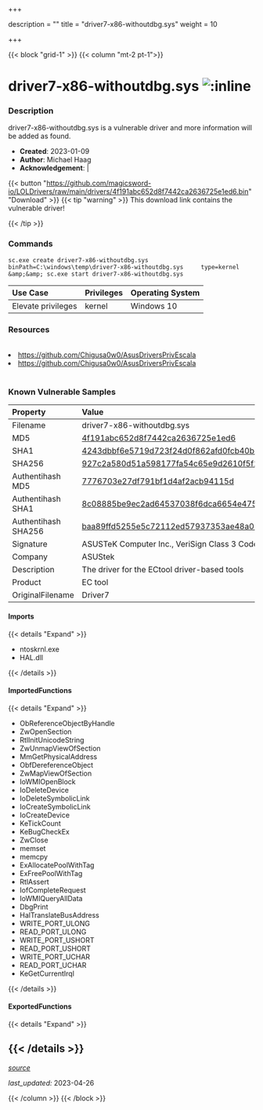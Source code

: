 +++

description = ""
title = "driver7-x86-withoutdbg.sys"
weight = 10

+++


{{< block "grid-1" >}}
{{< column "mt-2 pt-1">}}


# driver7-x86-withoutdbg.sys ![:inline](/images/twitter_verified.png) 


### Description

driver7-x86-withoutdbg.sys is a vulnerable driver and more information will be added as found.

- **Created**: 2023-01-09
- **Author**: Michael Haag
- **Acknowledgement**:  | [](https://twitter.com/)

{{< button "https://github.com/magicsword-io/LOLDrivers/raw/main/drivers/4f191abc652d8f7442ca2636725e1ed6.bin" "Download" >}}
{{< tip "warning" >}}
This download link contains the vulnerable driver!

{{< /tip >}}

### Commands

```
sc.exe create driver7-x86-withoutdbg.sys binPath=C:\windows\temp\driver7-x86-withoutdbg.sys     type=kernel &amp;&amp; sc.exe start driver7-x86-withoutdbg.sys
```

| Use Case | Privileges | Operating System | 
|:---- | ---- | ---- |
| Elevate privileges | kernel | Windows 10 |

### Resources
<br>
<li><a href=" https://github.com/Chigusa0w0/AsusDriversPrivEscala"> https://github.com/Chigusa0w0/AsusDriversPrivEscala</a></li>
<li><a href="https://github.com/Chigusa0w0/AsusDriversPrivEscala">https://github.com/Chigusa0w0/AsusDriversPrivEscala</a></li>
<br>

### Known Vulnerable Samples

| Property           | Value |
|:-------------------|:------|
| Filename           | driver7-x86-withoutdbg.sys |
| MD5                | [4f191abc652d8f7442ca2636725e1ed6](https://www.virustotal.com/gui/file/4f191abc652d8f7442ca2636725e1ed6) |
| SHA1               | [4243dbbf6e5719d723f24d0f862afd0fcb40bc35](https://www.virustotal.com/gui/file/4243dbbf6e5719d723f24d0f862afd0fcb40bc35) |
| SHA256             | [927c2a580d51a598177fa54c65e9d2610f5f212f1b6cb2fbf2740b64368f010a](https://www.virustotal.com/gui/file/927c2a580d51a598177fa54c65e9d2610f5f212f1b6cb2fbf2740b64368f010a) |
| Authentihash MD5   | [7776703e27df791bf1d4af2acb94115d](https://www.virustotal.com/gui/search/authentihash%253A7776703e27df791bf1d4af2acb94115d) |
| Authentihash SHA1  | [8c08885be9ec2ad64537038f6dca6654e475106a](https://www.virustotal.com/gui/search/authentihash%253A8c08885be9ec2ad64537038f6dca6654e475106a) |
| Authentihash SHA256| [baa89ffd5255e5c72112ed57937353ae48a050c9af423cbde6b380978ecc235c](https://www.virustotal.com/gui/search/authentihash%253Abaa89ffd5255e5c72112ed57937353ae48a050c9af423cbde6b380978ecc235c) |
| Signature         | ASUSTeK Computer Inc., VeriSign Class 3 Code Signing 2010 CA, VeriSign   |
| Company           | ASUStek |
| Description       | The driver for the ECtool driver-based tools |
| Product           | EC tool |
| OriginalFilename  | Driver7 |


#### Imports
{{< details "Expand" >}}
* ntoskrnl.exe
* HAL.dll

{{< /details >}}
#### ImportedFunctions
{{< details "Expand" >}}
* ObReferenceObjectByHandle
* ZwOpenSection
* RtlInitUnicodeString
* ZwUnmapViewOfSection
* MmGetPhysicalAddress
* ObfDereferenceObject
* ZwMapViewOfSection
* IoWMIOpenBlock
* IoDeleteDevice
* IoDeleteSymbolicLink
* IoCreateSymbolicLink
* IoCreateDevice
* KeTickCount
* KeBugCheckEx
* ZwClose
* memset
* memcpy
* ExAllocatePoolWithTag
* ExFreePoolWithTag
* RtlAssert
* IofCompleteRequest
* IoWMIQueryAllData
* DbgPrint
* HalTranslateBusAddress
* WRITE_PORT_ULONG
* READ_PORT_ULONG
* WRITE_PORT_USHORT
* READ_PORT_USHORT
* WRITE_PORT_UCHAR
* READ_PORT_UCHAR
* KeGetCurrentIrql

{{< /details >}}
#### ExportedFunctions
{{< details "Expand" >}}

{{< /details >}}
-----



[*source*](https://github.com/magicsword-io/LOLDrivers/tree/main/yaml/driver7-x86-withoutdbg.yaml)

*last_updated:* 2023-04-26








{{< /column >}}
{{< /block >}}
